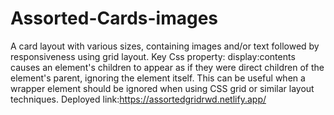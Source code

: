 # Assorted-Cards-images
A card layout with various sizes, containing images and/or text followed by responsiveness using grid layout.
Key Css property:
display:contents
 causes an element's children to appear as if they were direct children of the element's parent, ignoring the element itself. This can be useful when a wrapper element should be ignored when using CSS grid or similar layout techniques.
Deployed link:https://assortedgridrwd.netlify.app/
